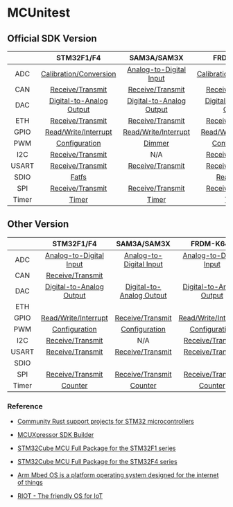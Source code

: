 # MCUnitest

## Official SDK Version

|       |                    STM32F1/F4                    |                   SAM3A/SAM3X                   |                   FRDM-K64F                   |
| :---: | :----------------------------------------------: | :---------------------------------------------: | :-------------------------------------------: |
|  ADC  |  [Calibration/Conversion](STM32F103RB/ADC/Cube)  | [Analog-to-Digital Input](SAM3X8E/ADC/Arduino)  |  [Calibration/Conversion](FRDM-K64F/ADC/SDK)  |
|  CAN  |     [Receive/Transmit](STM32F429ZI/CAN/Cube)     |     [Receive/Transmit](SAM3X8E/CAN/Arduino)     |     [Receive/Transmit](FRDM-K64F/CAN/SDK)     |
|  DAC  | [Digital-to-Analog Output](STM32F429ZI/DAC/Cube) | [Digital-to-Analog Output](SAM3X8E/DAC/Arduino) | [Digital-to-Analog Output](FRDM-K64F/DAC/SDK) |
|  ETH  |     [Receive/Transmit](STM32F429ZI/ETH/Cube)     |     [Receive/Transmit](SAM3X8E/ETH/Arduino)     |     [Receive/Transmit](FRDM-K64F/ETH/SDK)     |
| GPIO  |  [Read/Write/Interrupt](STM32F429ZI/GPIO/Cube)   |  [Read/Write/Interrupt](SAM3X8E/GPIO/Arduino)   |  [Read/Write/Interrupt](FRDM-K64F/GPIO/SDK)   |
|  PWM  |      [Configuration](STM32F103RB/PWM/Cube)       |          [Dimmer](SAM3X8E/PWM/Arduino)          |      [Configuration](FRDM-K64F/PWM/SDK)       |
|  I2C  |     [Receive/Transmit](STM32F103RB/I2C/Cube)     |                       N/A                       |     [Receive/Transmit](FRDM-K64F/I2C/SDK)     |
| USART |    [Receive/Transmit](STM32F103RB/USART/Cube)    |    [Receive/Transmit](SAM3X8E/UART/Arduino)     |    [Receive/Transmit](FRDM-K64F/UART/SDK)     |
| SDIO  |          [Fatfs](STM32F429ZI/SDIO/Cube)          |                                                 |       [Read/Write](FRDM-K64F/SDIO/SDK)        |
|  SPI  |     [Receive/Transmit](STM32F103RB/SPI/Cube)     |     [Receive/Transmit](SAM3X8E/SPI/Arduino)     |     [Receive/Transmit](FRDM-K64F/SPI/SDK)     |
| Timer |          [Timer](STM32F103RB/TIM/Cube)           |          [Timer](SAM3X8E/TIM/Arduino)           |          [Timer](FRDM-K64F/TIM/SDK)           |

## Other Version

|       |                    STM32F1/F4                    |                 SAM3A/SAM3X                  |                   FRDM-K64F                    |
| :---: | :----------------------------------------------: | :------------------------------------------: | :--------------------------------------------: |
|  ADC  | [Analog-to-Digital Input](STM32F103RB/ADC/Rust)  | [Analog-to-Digital Input](SAM3X8E/ADC/RIOT)  | [Analog-to-Digital Input](FRDM-K64F/ADC/RIOT)  |
|  CAN  |     [Receive/Transmit](STM32F429ZI/CAN/Rust)     |                                              |                                                |
|  DAC  | [Digital-to-Analog Output](STM32F429ZI/DAC/Mbed) | [Digital-to-Analog Output](SAM3X8E/CAN/RIOT) | [Digital-to-Analog Output](FRDM-K64F/DAC/Mbed) |
|  ETH  |                                                  |                                              |                                                |
| GPIO  |  [Read/Write/Interrupt](STM32F429ZI/GPIO/Rust)   |    [Receive/Transmit](SAM3X8E/GPIO/RIOT)     |  [Read/Write/Interrupt](FRDM-K64F/GPIO/RIOT)   |
|  PWM  |      [Configuration](STM32F103RB/PWM/Rust)       |      [Configuration](SAM3X8E/PWM/RIOT)       |      [Configuration](FRDM-K64F/PWM/RIOT)       |
|  I2C  |     [Receive/Transmit](STM32F103RB/I2C/Rust)     |                     N/A                      |     [Receive/Transmit](FRDM-K64F/I2C/RIOT)     |
| USART |    [Receive/Transmit](STM32F103RB/USART/Rust)    |     [Receive/Transmit](SAM3X8E/SPI/RIOT)     |      [Receive/Transmit](SAM3X8E/SPI/RIOT)      |
| SDIO  |                                                  |                                              |                                                |
|  SPI  |     [Receive/Transmit](STM32F103RB/SPI/Rust)     |     [Receive/Transmit](SAM3X8E/SPI/RIOT)     |     [Receive/Transmit](FRDM-K64F/SPI/RIOT)     |
| Timer |         [Counter](STM32F103RB/TIM/RIOT)          |         [Counter](SAM3X8E/TIM/RIOT)          |         [Counter](FRDM-K64F/TIM/RIOT)          |

### Reference

- [Community Rust support projects for STM32 microcontrollers](https://github.com/stm32-rs)
- [MCUXpressor SDK Builder](https://mcuxpresso.nxp.com/en/select)
- [STM32Cube MCU Full Package for the STM32F1 series](https://github.com/STMicroelectronics/STM32CubeF1) 
- [STM32Cube MCU Full Package for the STM32F4 series](https://github.com/STMicroelectronics/STM32CubeF4)

- [Arm Mbed OS is a platform operating system designed for the internet of things](https://github.com/ARMmbed/mbed-os)
- [RIOT - The friendly OS for IoT](https://github.com/RIOT-OS/RIOT)

